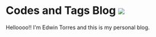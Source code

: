 # Codes and Tags Blog <img src="https://travis-ci.org/codesandtags/codesandtags.github.io.svg?branch=master" />

Helloooo!! I'm Edwin Torres and this is my personal blog.